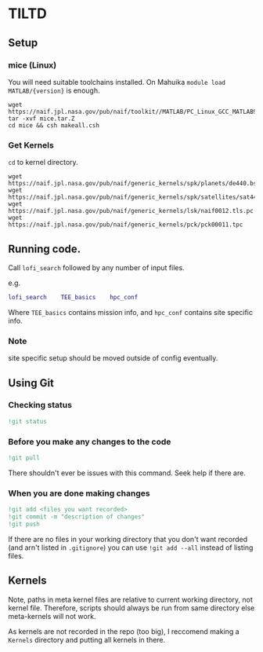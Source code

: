 # TILTD


## Setup

### mice (Linux)

You will need suitable toolchains installed.
On Mahuika `module load MATLAB/{version}` is enough.

```
wget https://naif.jpl.nasa.gov/pub/naif/toolkit//MATLAB/PC_Linux_GCC_MATLAB9.x_64bit/packages/mice.tar.Z
tar -xvf mice.tar.Z
cd mice && csh makeall.csh
```

### Get Kernels

`cd` to kernel directory.

```
wget https://naif.jpl.nasa.gov/pub/naif/generic_kernels/spk/planets/de440.bsp
wget https://naif.jpl.nasa.gov/pub/naif/generic_kernels/spk/satellites/sat441.bsp
wget https://naif.jpl.nasa.gov/pub/naif/generic_kernels/lsk/naif0012.tls.pc
wget https://naif.jpl.nasa.gov/pub/naif/generic_kernels/pck/pck00011.tpc
```


## Running code.

Call `lofi_search` followed by any number of input files.

e.g. 

```matlab
lofi_search    TEE_basics    hpc_conf
```

Where `TEE_basics` contains mission info, and `hpc_conf` contains site specific info.


### Note

site specific setup should be moved outside of config eventually.

## Using Git

### Checking status 

```matlab
!git status
```

### Before you make any changes to the code

```matlab
!git pull
```

There shouldn't ever be issues with this command. Seek help if there are.

### When you are done making changes

```matlab
!git add <files you want recorded>
!git commit -m "description of changes"
!git push
```

If there are no files in your working directory that you don't want recorded (and arn't listed in `.gitignore`) you can use `!git add --all` instead of listing files.

## Kernels

Note, paths in meta kernel files are relative to current working directory, not kernel file. 
Therefore, scripts should always be run from same directory else meta-kernels will not work.

As kernels are not recorded in the repo (too big), I reccomend making a `Kernels` directory and putting all kernels in there.